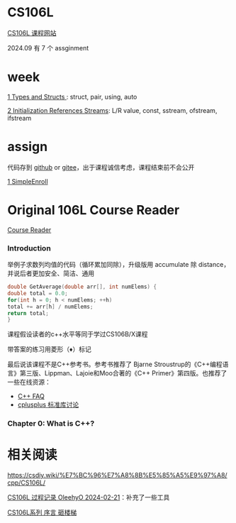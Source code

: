 # CS106L

[CS106L 课程网站](http://web.stanford.edu/class/cs106l/)

2024.09 有 7 个 assginment

# week

[1 Types and Structs ](week/1.md): struct, pair, using, auto

[2 Initialization References Streams](week/2.md): L/R value, const, sstream, ofstream, ifstream

# assign

代码存到 [github]() or [gitee](https://gitee.com/anidea/cs106l-assignments/tree/create/)，出于课程诚信考虑，课程结束前不会公开

[1 SimpleEnroll](assign/1.md)

# Original 106L Course Reader

[Course Reader](http://web.stanford.edu/class/cs106l/full_course_reader.pdf)

### Introduction

举例子求数列均值的代码（循环累加同除），升级版用 accumulate 除 distance，并说后者更加安全、简洁、通用

```c++
double GetAverage(double arr[], int numElems) {
double total = 0.0;
for(int h = 0; h < numElems; ++h)
total += arr[h] / numElems;
return total;
}
```

课程假设读者的c++水平等同于学过CS106B/X课程

带答案的练习用菱形（♦）标记

最后说该课程不是C++参考书。参考书推荐了 Bjarne Stroustrup的《C++编程语言》第三版、Lippman、Lajoie和Moo合著的《C++ Primer》第四版。也推荐了一些在线资源：
- [C++ FAQ](http://www.parashift.com/c++-faq-lite/)
- [cplusplus 标准库讨论](https://cplusplus.com/)

### Chapter 0: What is C++?

# 相关阅读

https://csdiy.wiki/%E7%BC%96%E7%A8%8B%E5%85%A5%E9%97%A8/cpp/CS106L/

[CS106L 过程记录 OleehyO 2024-02-21](https://zhuanlan.zhihu.com/p/683265937)：补充了一些工具

[CS106L系列 序言 砸楼梯](https://zhuanlan.zhihu.com/p/555321969)